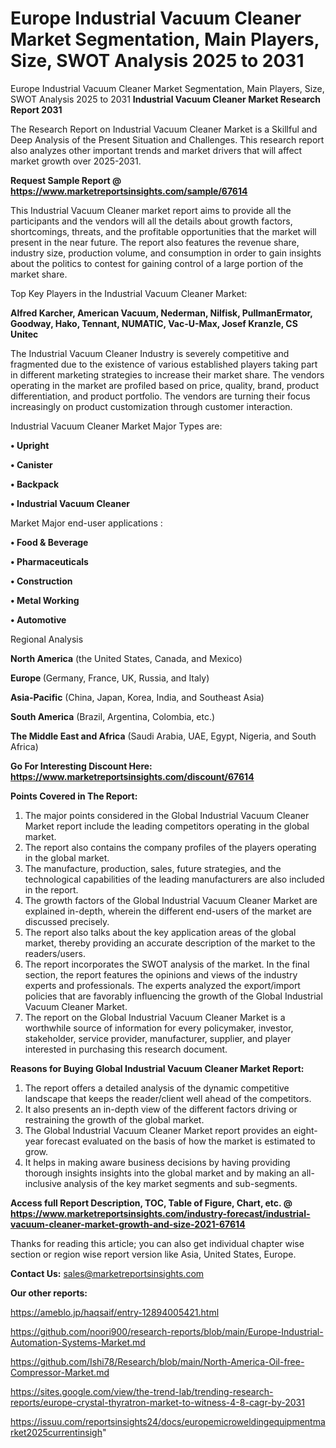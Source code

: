 # Europe Industrial Vacuum Cleaner Market Segmentation, Main Players, Size, SWOT Analysis 2025 to 2031
Europe Industrial Vacuum Cleaner Market Segmentation, Main Players, Size, SWOT Analysis 2025 to 2031
<strong>Industrial Vacuum Cleaner Market Research Report 2031</strong>

The Research Report on Industrial Vacuum Cleaner Market is a Skillful and Deep Analysis of the Present Situation and Challenges. This research report also analyzes other important trends and market drivers that will affect market growth over 2025-2031.

<strong>Request Sample Report @ <a href=https://www.marketreportsinsights.com/sample/67614>https://www.marketreportsinsights.com/sample/67614</a></strong>

This Industrial Vacuum Cleaner market report aims to provide all the participants and the vendors will all the details about growth factors, shortcomings, threats, and the profitable opportunities that the market will present in the near future. The report also features the revenue share, industry size, production volume, and consumption in order to gain insights about the politics to contest for gaining control of a large portion of the market share.

Top Key Players in the Industrial Vacuum Cleaner Market:

<strong>Alfred Karcher, American Vacuum, Nederman, Nilfisk, PullmanErmator, Goodway, Hako, Tennant, NUMATIC, Vac-U-Max, Josef Kranzle, CS Unitec</strong>

The Industrial Vacuum Cleaner Industry is severely competitive and fragmented due to the existence of various established players taking part in different marketing strategies to increase their market share. The vendors operating in the market are profiled based on price, quality, brand, product differentiation, and product portfolio. The vendors are turning their focus increasingly on product customization through customer interaction.

Industrial Vacuum Cleaner Market Major Types are:

<strong>• Upright

• Canister

• Backpack

• Industrial Vacuum Cleaner</strong>

Market Major end-user applications :

<strong>• Food & Beverage

• Pharmaceuticals

• Construction

• Metal Working

• Automotive</strong>

Regional Analysis

</u><strong><b>North America</b></strong> (the United States, Canada, and Mexico)

<strong><b>Europe </b></strong>(Germany, France, UK, Russia, and Italy)

<strong><b>Asia-Pacific</b></strong> (China, Japan, Korea, India, and Southeast Asia)

<strong><b>South America</b></strong> (Brazil, Argentina, Colombia, etc.)

<strong><b>The Middle East and Africa</b></strong> (Saudi Arabia, UAE, Egypt, Nigeria, and South Africa)

<strong>Go For Interesting Discount Here: <a href=https://www.marketreportsinsights.com/discount/67614>https://www.marketreportsinsights.com/discount/67614</a></strong>

<strong>Points Covered in The Report:</strong>
<ol>
  <li>The major points considered in the Global Industrial Vacuum Cleaner Market report include the leading competitors operating in the global market.</li>
  <li>The report also contains the company profiles of the players operating in the global market.</li>
  <li>The manufacture, production, sales, future strategies, and the technological capabilities of the leading manufacturers are also included in the report.</li>
  <li>The growth factors of the Global Industrial Vacuum Cleaner Market are explained in-depth, wherein the different end-users of the market are discussed precisely.</li>
  <li>The report also talks about the key application areas of the global market, thereby providing an accurate description of the market to the readers/users.</li>
  <li>The report incorporates the SWOT analysis of the market. In the final section, the report features the opinions and views of the industry experts and professionals. The experts analyzed the export/import policies that are favorably influencing the growth of the Global Industrial Vacuum Cleaner Market.</li>
  <li>The report on the Global Industrial Vacuum Cleaner Market is a worthwhile source of information for every policymaker, investor, stakeholder, service provider, manufacturer, supplier, and player interested in purchasing this research document.</li>
</ol>
<strong>Reasons for Buying Global Industrial Vacuum Cleaner Market Report:</strong>

<ol>
  <li>The report offers a detailed analysis of the dynamic competitive landscape that keeps the reader/client well ahead of the competitors.</li>
  <li>It also presents an in-depth view of the different factors driving or restraining the growth of the global market.</li>
  <li>The Global Industrial Vacuum Cleaner Market report provides an eight-year forecast evaluated on the basis of how the market is estimated to grow.</li>
  <li>It helps in making aware business decisions by having providing thorough insights insights into the global market and by making an all-inclusive analysis of the key market segments and sub-segments.</li>
</ol>
<strong>Access full Report Description, TOC, Table of Figure, Chart, etc. @ <a href=https://www.marketreportsinsights.com/industry-forecast/industrial-vacuum-cleaner-market-growth-and-size-2021-67614>https://www.marketreportsinsights.com/industry-forecast/industrial-vacuum-cleaner-market-growth-and-size-2021-67614</a></strong>


Thanks for reading this article; you can also get individual chapter wise section or region wise report version like Asia, United States, Europe.

<strong>Contact Us:</strong>
sales@marketreportsinsights.com

<strong>Our other reports:</strong>

<a href=https://ameblo.jp/haqsaif/entry-12894005421.html>https://ameblo.jp/haqsaif/entry-12894005421.html</a>

<a href=https://github.com/noori900/research-reports/blob/main/Europe-Industrial-Automation-Systems-Market.md>https://github.com/noori900/research-reports/blob/main/Europe-Industrial-Automation-Systems-Market.md</a>

<a href=https://github.com/Ishi78/Research/blob/main/North-America-Oil-free-Compressor-Market.md>https://github.com/Ishi78/Research/blob/main/North-America-Oil-free-Compressor-Market.md</a>

<a href=https://sites.google.com/view/the-trend-lab/trending-research-reports/europe-crystal-thyratron-market-to-witness-4-8-cagr-by-2031>https://sites.google.com/view/the-trend-lab/trending-research-reports/europe-crystal-thyratron-market-to-witness-4-8-cagr-by-2031</a>

<a href=https://issuu.com/reportsinsights24/docs/europemicroweldingequipmentmarket2025currentinsigh>https://issuu.com/reportsinsights24/docs/europemicroweldingequipmentmarket2025currentinsigh</a>"
